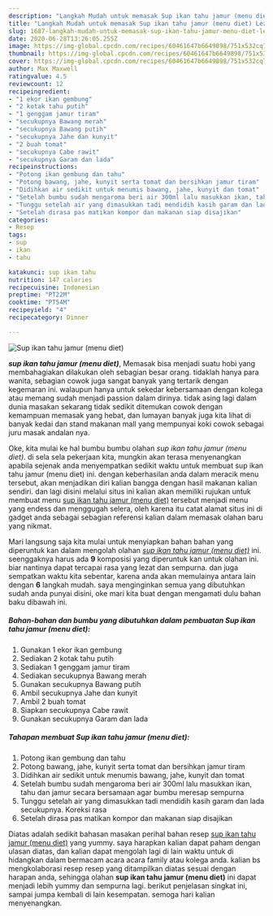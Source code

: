 ```yaml
---
description: "Langkah Mudah untuk memasak Sup ikan tahu jamur (menu diet) Lezat"
title: "Langkah Mudah untuk memasak Sup ikan tahu jamur (menu diet) Lezat"
slug: 1687-langkah-mudah-untuk-memasak-sup-ikan-tahu-jamur-menu-diet-lezat
date: 2020-06-28T13:26:05.255Z
image: https://img-global.cpcdn.com/recipes/60461647b6649898/751x532cq70/sup-ikan-tahu-jamur-menu-diet-foto-resep-utama.jpg
thumbnail: https://img-global.cpcdn.com/recipes/60461647b6649898/751x532cq70/sup-ikan-tahu-jamur-menu-diet-foto-resep-utama.jpg
cover: https://img-global.cpcdn.com/recipes/60461647b6649898/751x532cq70/sup-ikan-tahu-jamur-menu-diet-foto-resep-utama.jpg
author: Max Maxwell
ratingvalue: 4.5
reviewcount: 12
recipeingredient:
- "1 ekor ikan gembung"
- "2 kotak tahu putih"
- "1 genggam jamur tiram"
- "secukupnya Bawang merah"
- "secukupnya Bawang putih"
- "secukupnya Jahe dan kunyit"
- "2 buah tomat"
- "secukupnya Cabe rawit"
- "secukupnya Garam dan lada"
recipeinstructions:
- "Potong ikan gembung dan tahu"
- "Potong bawang, jahe, kunyit serta tomat dan bersihkan jamur tiram"
- "Didihkan air sedikit untuk menumis bawang, jahe, kunyit dan tomat"
- "Setelah bumbu sudah mengaroma beri air 300ml lalu masukkan ikan, tahu dan jamur secara bersamaan agar bumbu meresap sempurna"
- "Tunggu setelah air yang dimasukkan tadi mendidih kasih garam dan lada secukupnya. Koreksi rasa"
- "Setelah dirasa pas matikan kompor dan makanan siap disajikan"
categories:
- Resep
tags:
- sup
- ikan
- tahu

katakunci: sup ikan tahu 
nutrition: 147 calories
recipecuisine: Indonesian
preptime: "PT22M"
cooktime: "PT54M"
recipeyield: "4"
recipecategory: Dinner

---
```



![Sup ikan tahu jamur (menu diet)](https://img-global.cpcdn.com/recipes/60461647b6649898/751x532cq70/sup-ikan-tahu-jamur-menu-diet-foto-resep-utama.jpg)

<b><i>sup ikan tahu jamur (menu diet)</i></b>, Memasak bisa menjadi suatu hobi yang membahagiakan dilakukan oleh sebagian besar orang. tidaklah hanya para wanita, sebagian cowok juga sangat banyak yang tertarik dengan kegemaran ini. walaupun hanya untuk sekedar kebersamaan dengan kolega atau memang sudah menjadi passion dalam dirinya. tidak asing lagi dalam dunia masakan sekarang tidak sedikit ditemukan cowok dengan kemampuan memasak yang hebat, dan lumayan banyak juga kita lihat di banyak kedai dan stand makanan mall yang mempunyai koki cowok sebagai juru masak andalan nya.



Oke, kita mulai ke hal bumbu bumbu olahan <i>sup ikan tahu jamur (menu diet)</i>. di sela sela pekerjaan kita, mungkin akan terasa menyenangkan apabila sejenak anda menyempatkan sedikit waktu untuk membuat sup ikan tahu jamur (menu diet) ini. dengan keberhasilan anda dalam meracik menu tersebut, akan menjadikan diri kalian bangga dengan hasil makanan kalian sendiri. dan lagi disini melalui situs ini kalian akan memiliki rujukan untuk membuat menu <u>sup ikan tahu jamur (menu diet)</u> tersebut menjadi menu yang endess dan menggugah selera, oleh karena itu catat alamat situs ini di gadget anda sebagai sebagian referensi kalian dalam memasak olahan baru yang nikmat.


Mari langsung saja kita mulai untuk menyiapkan bahan bahan yang diperuntuk kan dalam mengolah olahan <u><i>sup ikan tahu jamur (menu diet)</i></u> ini. seenggaknya harus ada <b>9</b> komposisi yang diperuntuk kan untuk olahan ini. biar nantinya dapat tercapai rasa yang lezat dan sempurna. dan juga sempatkan waktu kita sebentar, karena anda akan memulainya antara lain dengan <b>6</b> langkah mudah. saya menginginkan semua yang dibutuhkan sudah anda punyai disini, oke mari kita buat dengan mengamati dulu bahan baku dibawah ini.

<!--inarticleads1-->

##### Bahan-bahan dan bumbu yang dibutuhkan dalam pembuatan Sup ikan tahu jamur (menu diet):

1. Gunakan 1 ekor ikan gembung
1. Sediakan 2 kotak tahu putih
1. Sediakan 1 genggam jamur tiram
1. Sediakan secukupnya Bawang merah
1. Gunakan secukupnya Bawang putih
1. Ambil secukupnya Jahe dan kunyit
1. Ambil 2 buah tomat
1. Siapkan secukupnya Cabe rawit
1. Gunakan secukupnya Garam dan lada




<!--inarticleads2-->

##### Tahapan membuat Sup ikan tahu jamur (menu diet):

1. Potong ikan gembung dan tahu
1. Potong bawang, jahe, kunyit serta tomat dan bersihkan jamur tiram
1. Didihkan air sedikit untuk menumis bawang, jahe, kunyit dan tomat
1. Setelah bumbu sudah mengaroma beri air 300ml lalu masukkan ikan, tahu dan jamur secara bersamaan agar bumbu meresap sempurna
1. Tunggu setelah air yang dimasukkan tadi mendidih kasih garam dan lada secukupnya. Koreksi rasa
1. Setelah dirasa pas matikan kompor dan makanan siap disajikan




Diatas adalah sedikit bahasan masakan perihal bahan resep <u>sup ikan tahu jamur (menu diet)</u> yang yummy. saya harapkan kalian dapat paham dengan ulasan diatas, dan kalian dapat mengolah lagi di lain waktu untuk di hidangkan dalam bermacam acara acara family atau kolega anda. kalian bs mengkolaborasi resep resep yang ditampilkan diatas sesuai dengan harapan anda, sehingga olahan <b>sup ikan tahu jamur (menu diet)</b> ini dapat menjadi lebih yummy dan sempurna lagi. berikut penjelasan singkat ini, sampai jumpa kembali di lain kesempatan. semoga hari kalian menyenangkan.
